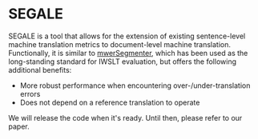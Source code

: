 # SEGALE

SEGALE is a tool that allows for the extension of existing sentence-level machine translation metrics to document-level machine translation. Functionally, it is similar to [mwerSegmenter](https://github.com/cservan/MWERalign), which has been used as the long-standing standard for IWSLT evaluation, but offers the following additional benefits:

- More robust performance when encountering over-/under-translation errors
- Does not depend on a reference translation to operate

We will release the code when it's ready. Until then, please refer to our paper.
